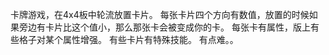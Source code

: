 卡牌游戏，在4x4板中轮流放置卡片。
每张卡片四个方向有数值，放置的时候如果旁边有卡片比这个值小，那么那张卡会被变成你的卡。
每张卡有属性，版上有些格子对某个属性增强。
有些卡片有特殊技能。
有点难。。 
